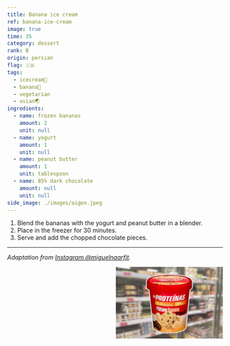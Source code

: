 ```yaml
---
title: Banana ice cream
ref: banana-ice-cream
image: true
time: 35
category: dessert
rank: B
origin: persian
flag: 🇮🇷
tags:
  - icecream🍦
  - banana🍌
  - vegetarian
  - asian🌏
ingredients:
  - name: frozen bananas
    amount: 2
    unit: null
  - name: yogurt
    amount: 1
    unit: null
  - name: peanut butter
    amount: 1
    unit: tablespoon
  - name: 85% dark chocolate
    amount: null
    unit: null
side_image: ./images/aigen.jpeg
---
```


1. Blend the bananas with the yogurt and peanut butter in a blender.
2. Place in the freezer for 30 minutes.
3. Serve and add the chopped chocolate pieces.

---

_Adaptation from [Instagram @miguelnaarfit](https://www.instagram.com/reel/C8Fg_5NCNkG/?utm_source=ig_web_copy_link&igsh=MzRlODBiNWFlZA==)._

<img src="images/banana_ice_cream.jpg" style="width:250px; float:right;"/>